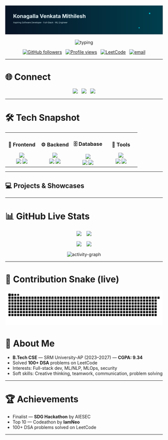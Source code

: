 <!-- ================= Header Banner (SVG or GIF) ================= -->
<p align="center">
  <!-- If you prefer a GIF banner, replace this src with your banner.gif raw URL -->
  <img src="https://raw.githubusercontent.com/Mithi-2005/Mithi-2005/main/assets/banner-custom.svg" alt="banner" width="100%" style="max-height:220px;object-fit:cover"/>
</p>

<!-- ================= Typing Intro ================= -->
<p align="center">
  <img src="https://readme-typing-svg.demolab.com?font=Fira+Code&size=30&pause=1000&color=00C9FF&center=true&width=760&lines=Hi+%F0%9F%91%8B,+I'm+Konagalla+Venkata+Mithilesh;Aspiring+%7C+Full-Stack+Dev+%26+ML+Engineer;Building+web+apps+%26+ML+pipelines" alt="typing"/>
</p>

<p align="center">
  <a href="https://github.com/Mithi-2005"><img alt="GitHub followers" src="https://img.shields.io/github/followers/Mithi-2005?label=Follow&style=social" /></a>
  &nbsp;
  <a href="https://komarev.com/ghpvc/?username=Mithi-2005"><img alt="Profile views" src="https://komarev.com/ghpvc/?username=Mithi-2005&style=flat-square" /></a>
  &nbsp;
  <a href="https://leetcode.com/u/mithi2005/"><img src="https://img.shields.io/badge/LeetCode-FFA116?style=flat-square&logo=leetcode&logoColor=black" alt="LeetCode" /></a>
  &nbsp;
  <a href="mailto:kvmithilesh10@gmail.com"><img src="https://img.shields.io/badge/Email-kvmithilesh10%40gmail.com-blue?style=flat-square&logo=gmail" alt="email" /></a>
</p>

---

# 🌐 Connect
<p align="center">
  <a href="https://github.com/Mithi-2005"><img src="https://skillicons.dev/icons?i=github" height="36"/></a>
  &nbsp;
  <a href="https://www.linkedin.com/in/venkata-mithilesh-konagalla-45b18b324/"><img src="https://skillicons.dev/icons?i=linkedin" height="36"/></a>
  &nbsp;
  <a href="https://leetcode.com/u/mithi2005/"><img src="https://img.shields.io/badge/LeetCode-Profile-orange?style=flat-square&logo=leetcode" /></a>
</p>

---

# 🛠 Tech Snapshot
<div align="center"> <table> <tr> <td align="center" width="25%"> <h3>🎨 Frontend</h3> <img src="https://skillicons.dev/icons?i=html,css,js,react,tailwind" width="180"/> <br> <img src="https://img.shields.io/badge/React-20232A?style=for-the-badge&logo=react&logoColor=61DAFB" /> <img src="https://img.shields.io/badge/JavaScript-F7DF1E?style=for-the-badge&logo=javascript&logoColor=black" /> </td> <td align="center" width="25%"> <h3>⚙️ Backend</h3> <img src="https://skillicons.dev/icons?i=nodejs,django,express,python" width="180"/> <br> <img src="https://img.shields.io/badge/Node.js-43853D?style=for-the-badge&logo=node.js&logoColor=white" /> <img src="https://img.shields.io/badge/Django-092E20?style=for-the-badge&logo=django&logoColor=white" /> </td> <td align="center" width="25%"> <h3>🗄️ Database</h3> <img src="https://skillicons.dev/icons?i=mysql,postgresql,mongodb" width="180"/> <br> <img src="https://img.shields.io/badge/MySQL-00000F?style=for-the-badge&logo=mysql&logoColor=white" /> <img src="https://img.shields.io/badge/PostgreSQL-316192?style=for-the-badge&logo=postgresql&logoColor=white" /> </td> <td align="center" width="25%"> <h3>🔧 Tools</h3> <img src="https://skillicons.dev/icons?i=git,docker,aws" width="180"/> <br> <img src="https://img.shields.io/badge/GIT-E44C30?style=for-the-badge&logo=git&logoColor=white" /> <img src="https://img.shields.io/badge/Docker-2496ED?style=for-the-badge&logo=docker&logoColor=white" /> </td> </tr> </table> </div>

---




## 💻 **Projects & Showcases**



---

# 📊 GitHub Live Stats
<p align="center">
  <img src="https://github-readme-stats.vercel.app/api?username=Mithi-2005&show_icons=true&theme=react" height="156"/>
  &nbsp;&nbsp;
  <img src="https://github-readme-streak-stats.herokuapp.com/?user=Mithi-2005&theme=react" height="156"/>
</p>

<p align="center">
  <img src="https://github-readme-stats.vercel.app/api/top-langs/?username=Mithi-2005&layout=compact&theme=react" height="120"/>
  &nbsp;&nbsp;
  <img src="https://github-profile-trophy.vercel.app/?username=Mithi-2005&theme=onedark&row=1&column=7" height="120"/>
</p>

<p align="center">
  <img src="https://github-readme-activity-graph.vercel.app/graph?username=Mithi-2005&bg_color=0D1117&color=00C9FF&line=FF5733&point=FFFFFF&area=true&hide_border=true" alt="activity-graph"/>
</p>

---

# 🐍 Contribution Snake (live)
<p align="center">
  <!-- This will show after the workflow generates files into `output/` -->
  <img src="https://raw.githubusercontent.com/Mithi-2005/Mithi-2005/main/output/github-snake.svg" alt="contribution-snake" />
</p>



# 🎯 About Me
- **B.Tech CSE** — SRM University-AP (2023–2027) — **CGPA: 9.34**  
- Solved **100+ DSA** problems on LeetCode  
- Interests: Full-stack dev, ML/NLP, MLOps, security  
- Soft skills: Creative thinking, teamwork, communication, problem solving

---

# 🏆 Achievements
- Finalist — **SDG Hackathon** by AIESEC  
- Top 10 — Codeathon by **IamNeo**  
- 100+ DSA problems solved on LeetCode

---

